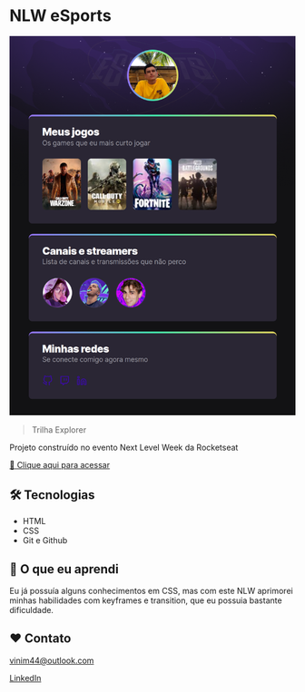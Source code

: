 # NLW eSports

![preview](/.github/preview.png)

> Trilha Explorer

Projeto construído no evento Next Level Week da Rocketseat


[🔗 Clique aqui para acessar](https://viniM99.github.io/nlw_esports_explorer)



## 🛠️ Tecnologias 

- HTML
- CSS
- Git e Github

## 🌳 O que eu aprendi
Eu já possuía alguns conhecimentos em CSS, mas com este NLW aprimorei minhas habilidades com keyframes e transition, que eu possuia bastante dificuldade.

## ❤️ Contato

vinim44@outlook.com

[LinkedIn](https://www.linkedin.com/in/vinicius-dos-santos-machado-b48000221/)
